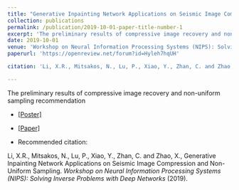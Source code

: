 ```yaml
---
title: "Generative Inpainting Network Applications on Seismic Image Compression and Non-Uniform Sampling"
collection: publications
permalink: /publication/2019-10-01-paper-title-number-1
excerpt: 'The preliminary results of compressive image recovery and non-uniform sampling recommendation'
date: 2019-10-01
venue: 'Workshop on Neural Information Processing Systems (NIPS): Solving Inverse Problems with Deep Networks'
paperurl: 'https://openreview.net/forum?id=Hyleh7hqUH'

citation: 'Li, X.R., Mitsakos, N., Lu, P., Xiao, Y., Zhan, C. and Zhao, X., Generative Inpainting Network Applications on Seismic Image Compression and Non-Uniform Sampling. Workshop on Neural Information Processing Systems (NIPS): Solving Inverse Problems with Deep Networks (2019).'

---
```

The preliminary results of compressive image recovery and non-uniform sampling recommendation

* [[Poster]](https://www.researchgate.net/publication/343385839_Toward_Zero_Human_Efforts_Iterative_Training_Framework_for_Noisy_Segmentation_Label)

* [[Paper]](https://openreview.net/forum?id=Hyleh7hqUH)

* Recommended citation: 

Li, X.R., Mitsakos, N., Lu, P., Xiao, Y., Zhan, C. and Zhao, X., Generative Inpainting Network Applications on Seismic Image Compression and Non-Uniform Sampling. *Workshop on Neural Information Processing Systems (NIPS): Solving Inverse Problems with Deep Networks* (2019). 
